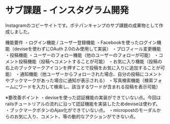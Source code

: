 # サブ課題 - インスタグラム開発

Instagramのコピーサイトです。ポテパンキャンプのサブ課題の成果物として作成しました。

機能要件
・ログイン機能 / ユーザー登録機能
・Facebookを使ったログイン機能（deviseを使わずにOAuth 2.0のみ使用して実装）
・プロフィール変更機能
・投稿機能
・ユーザーのフォロー機能（他のユーザーのフォローが可能）
・コメント投稿機能（投稿へコメントすることが可能）
・お気に入り機能（投稿の右上のブックマークアイコンを押すことで投稿をお気に入りに追加することが可能）
・通知機能（他ユーザーからフォローされた場合、自分の投稿にコメントやブックマークがあった場合に通知が表示される）
・写真検索機能（検索フォームにワードを入力して検索し、該当するワードが含まれる投稿を表示可能）

※要改善ポイント
・deviseを使った認証機能の実装ができていない点。今回はrailsチュートリアルの流れに沿って認証機能を実装したためdeviseは使わず。
・ブックマークボタンのAjax化ができていない点。
・micropostのモーダルからのお気に入り、コメント、等の動的なアクションができない点。
